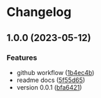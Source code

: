 # Changelog

## 1.0.0 (2023-05-12)


### Features

* github workflow ([1b4ec4b](https://github.com/NewCodeDevelopment/ui/commit/1b4ec4b0fbc564d83e1038ba4b3fb462e86b0f28))
* readme docs ([5f55d65](https://github.com/NewCodeDevelopment/ui/commit/5f55d65eff2768b78b8e212b36e95d10b31de7e1))
* version 0.0.1 ([bfa6421](https://github.com/NewCodeDevelopment/ui/commit/bfa64216d45c959c3579e32ed9a7fd05d9a591a8))
